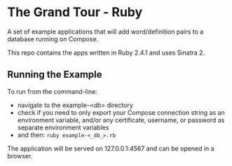 # The Grand Tour - Ruby
A set of example applications that will add word/definition pairs to a database running on Compose.

This repo contains the apps written in Ruby 2.4.1 and uses Sinatra 2.

## Running the Example
To run from the command-line:
  * navigate to the example-<_db_> directory 
  * check if you need to only export your Compose connection string as an environment variable, and/or any  certificate, username, or password as separate environment variables
  * and then: `ruby example-<_db_>.rb`

The application will be served on 127.0.0.1:4567 and can be opened in a browser.
